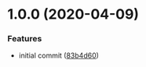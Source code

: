 # 1.0.0 (2020-04-09)


### Features

* initial commit ([83b4d60](https://github.com/TimoBechtel/oh-snack/commit/83b4d60c40e6bc87687115dd909218fb9fb9f80d))

